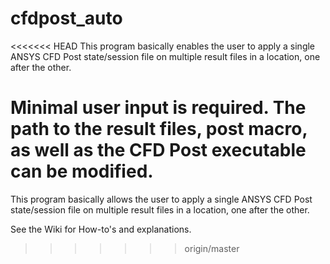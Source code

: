 # cfdpost_auto
<<<<<<< HEAD
This program basically enables the user to apply a single ANSYS CFD Post state/session file on multiple result files in a location, one after the other.

Minimal user input is required. The path to the result files, post macro, as well as the CFD Post executable can be modified.
=======
This program basically allows the user to apply a single ANSYS CFD Post state/session file on multiple result files in a location, one after the other.  

See the Wiki for How-to's and explanations.
>>>>>>> origin/master
